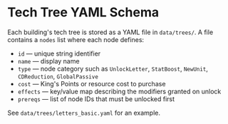 # Tech Tree YAML Schema

Each building's tech tree is stored as a YAML file in `data/trees/`. A file contains a `nodes` list where each node defines:

- `id` — unique string identifier
- `name` — display name
- `type` — node category such as `UnlockLetter`, `StatBoost`, `NewUnit`, `CDReduction`, `GlobalPassive`
- `cost` — King's Points or resource cost to purchase
- `effects` — key/value map describing the modifiers granted on unlock
- `prereqs` — list of node IDs that must be unlocked first

See `data/trees/letters_basic.yaml` for an example.

